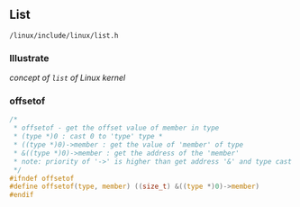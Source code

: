 ## List

`/linux/include/linux/list.h`

### Illustrate
_concept of `list` of Linux kernel_




### offsetof

```c
/*
 * offsetof - get the offset value of member in type
 * (type *)0 : cast 0 to 'type' type *
 * ((type *)0)->member : get the value of 'member' of type
 * &((type *)0)->member : get the address of the 'member'
 * note: priority of '->' is higher than get address '&' and type cast '()'
 */
#ifndef offsetof
#define offsetof(type, member) ((size_t) &((type *)0)->member)
#endif
```
